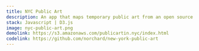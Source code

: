 ```yaml
---
title: NYC Public Art
description: An app that maps temporary public art from an open source dataset
stack: Javascript | D3.js
image: nyc-public-art.png
demolink: https://s3.amazonaws.com/publicartin.nyc/index.html
codelink: https://github.com/norchard/new-york-public-art
---
```

